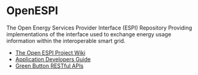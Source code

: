 OpenESPI
========

The Open Energy Services Provider Interface (ESPI) Repository  Providing implementations of the interface used to exchange energy usage information within the interoperable smart grid.
<ul>
<li><a href="https://github.com/energyos/OpenESPI-wiki/wiki">The Open ESPI Project Wiki</a></li>
<li><a href="http://energyos.github.io/OpenESPI-GreenButtonDeveloper/">Application Developers Guide</a></li>
<li><a href="http://energyos.github.io/OpenESPI-GreenButtonDeveloper/API/">Green Button RESTful APIs</a></li>
</ul>


